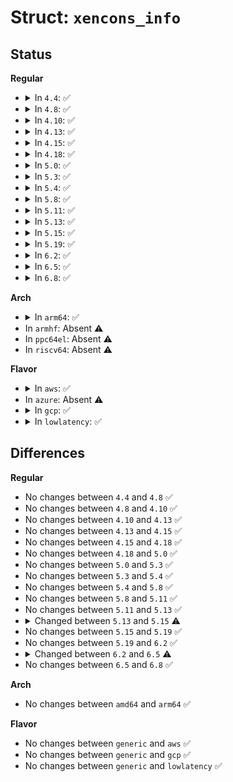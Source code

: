 # Struct: <code>xencons_info</code>

## Status
<b>Regular</b>
<ul>
<li>
<details>
<summary>In <code>4.4</code>: ✅</summary>

```c
struct xencons_info {
    struct list_head list;
    struct xenbus_device *xbdev;
    struct xencons_interface *intf;
    unsigned int evtchn;
    struct hvc_struct *hvc;
    int irq;
    int vtermno;
    grant_ref_t gntref;
};
```
</details>
</li>
<li>
<details>
<summary>In <code>4.8</code>: ✅</summary>

```c
struct xencons_info {
    struct list_head list;
    struct xenbus_device *xbdev;
    struct xencons_interface *intf;
    unsigned int evtchn;
    struct hvc_struct *hvc;
    int irq;
    int vtermno;
    grant_ref_t gntref;
};
```
</details>
</li>
<li>
<details>
<summary>In <code>4.10</code>: ✅</summary>

```c
struct xencons_info {
    struct list_head list;
    struct xenbus_device *xbdev;
    struct xencons_interface *intf;
    unsigned int evtchn;
    struct hvc_struct *hvc;
    int irq;
    int vtermno;
    grant_ref_t gntref;
};
```
</details>
</li>
<li>
<details>
<summary>In <code>4.13</code>: ✅</summary>

```c
struct xencons_info {
    struct list_head list;
    struct xenbus_device *xbdev;
    struct xencons_interface *intf;
    unsigned int evtchn;
    struct hvc_struct *hvc;
    int irq;
    int vtermno;
    grant_ref_t gntref;
};
```
</details>
</li>
<li>
<details>
<summary>In <code>4.15</code>: ✅</summary>

```c
struct xencons_info {
    struct list_head list;
    struct xenbus_device *xbdev;
    struct xencons_interface *intf;
    unsigned int evtchn;
    struct hvc_struct *hvc;
    int irq;
    int vtermno;
    grant_ref_t gntref;
};
```
</details>
</li>
<li>
<details>
<summary>In <code>4.18</code>: ✅</summary>

```c
struct xencons_info {
    struct list_head list;
    struct xenbus_device *xbdev;
    struct xencons_interface *intf;
    unsigned int evtchn;
    struct hvc_struct *hvc;
    int irq;
    int vtermno;
    grant_ref_t gntref;
};
```
</details>
</li>
<li>
<details>
<summary>In <code>5.0</code>: ✅</summary>

```c
struct xencons_info {
    struct list_head list;
    struct xenbus_device *xbdev;
    struct xencons_interface *intf;
    unsigned int evtchn;
    struct hvc_struct *hvc;
    int irq;
    int vtermno;
    grant_ref_t gntref;
};
```
</details>
</li>
<li>
<details>
<summary>In <code>5.3</code>: ✅</summary>

```c
struct xencons_info {
    struct list_head list;
    struct xenbus_device *xbdev;
    struct xencons_interface *intf;
    unsigned int evtchn;
    struct hvc_struct *hvc;
    int irq;
    int vtermno;
    grant_ref_t gntref;
};
```
</details>
</li>
<li>
<details>
<summary>In <code>5.4</code>: ✅</summary>

```c
struct xencons_info {
    struct list_head list;
    struct xenbus_device *xbdev;
    struct xencons_interface *intf;
    unsigned int evtchn;
    struct hvc_struct *hvc;
    int irq;
    int vtermno;
    grant_ref_t gntref;
};
```
</details>
</li>
<li>
<details>
<summary>In <code>5.8</code>: ✅</summary>

```c
struct xencons_info {
    struct list_head list;
    struct xenbus_device *xbdev;
    struct xencons_interface *intf;
    unsigned int evtchn;
    struct hvc_struct *hvc;
    int irq;
    int vtermno;
    grant_ref_t gntref;
};
```
</details>
</li>
<li>
<details>
<summary>In <code>5.11</code>: ✅</summary>

```c
struct xencons_info {
    struct list_head list;
    struct xenbus_device *xbdev;
    struct xencons_interface *intf;
    unsigned int evtchn;
    struct hvc_struct *hvc;
    int irq;
    int vtermno;
    grant_ref_t gntref;
};
```
</details>
</li>
<li>
<details>
<summary>In <code>5.13</code>: ✅</summary>

```c
struct xencons_info {
    struct list_head list;
    struct xenbus_device *xbdev;
    struct xencons_interface *intf;
    unsigned int evtchn;
    struct hvc_struct *hvc;
    int irq;
    int vtermno;
    grant_ref_t gntref;
};
```
</details>
</li>
<li>
<details>
<summary>In <code>5.15</code>: ✅</summary>

```c
struct xencons_info {
    struct list_head list;
    struct xenbus_device *xbdev;
    struct xencons_interface *intf;
    unsigned int evtchn;
    XENCONS_RING_IDX out_cons;
    unsigned int out_cons_same;
    struct hvc_struct *hvc;
    int irq;
    int vtermno;
    grant_ref_t gntref;
};
```
</details>
</li>
<li>
<details>
<summary>In <code>5.19</code>: ✅</summary>

```c
struct xencons_info {
    struct list_head list;
    struct xenbus_device *xbdev;
    struct xencons_interface *intf;
    unsigned int evtchn;
    XENCONS_RING_IDX out_cons;
    unsigned int out_cons_same;
    struct hvc_struct *hvc;
    int irq;
    int vtermno;
    grant_ref_t gntref;
};
```
</details>
</li>
<li>
<details>
<summary>In <code>6.2</code>: ✅</summary>

```c
struct xencons_info {
    struct list_head list;
    struct xenbus_device *xbdev;
    struct xencons_interface *intf;
    unsigned int evtchn;
    XENCONS_RING_IDX out_cons;
    unsigned int out_cons_same;
    struct hvc_struct *hvc;
    int irq;
    int vtermno;
    grant_ref_t gntref;
};
```
</details>
</li>
<li>
<details>
<summary>In <code>6.5</code>: ✅</summary>

```c
struct xencons_info {
    struct list_head list;
    struct xenbus_device *xbdev;
    struct xencons_interface *intf;
    unsigned int evtchn;
    XENCONS_RING_IDX out_cons;
    unsigned int out_cons_same;
    struct hvc_struct *hvc;
    int irq;
    int vtermno;
    grant_ref_t gntref;
    spinlock_t ring_lock;
};
```
</details>
</li>
<li>
<details>
<summary>In <code>6.8</code>: ✅</summary>

```c
struct xencons_info {
    struct list_head list;
    struct xenbus_device *xbdev;
    struct xencons_interface *intf;
    unsigned int evtchn;
    XENCONS_RING_IDX out_cons;
    unsigned int out_cons_same;
    struct hvc_struct *hvc;
    int irq;
    int vtermno;
    grant_ref_t gntref;
    spinlock_t ring_lock;
};
```
</details>
</li>
</ul>
<b>Arch</b>
<ul>
<li>
<details>
<summary>In <code>arm64</code>: ✅</summary>

```c
struct xencons_info {
    struct list_head list;
    struct xenbus_device *xbdev;
    struct xencons_interface *intf;
    unsigned int evtchn;
    struct hvc_struct *hvc;
    int irq;
    int vtermno;
    grant_ref_t gntref;
};
```
</details>
</li>
<li>
In <code>armhf</code>: Absent ⚠️
</li>
<li>
In <code>ppc64el</code>: Absent ⚠️
</li>
<li>
In <code>riscv64</code>: Absent ⚠️
</li>
</ul>
<b>Flavor</b>
<ul>
<li>
<details>
<summary>In <code>aws</code>: ✅</summary>

```c
struct xencons_info {
    struct list_head list;
    struct xenbus_device *xbdev;
    struct xencons_interface *intf;
    unsigned int evtchn;
    struct hvc_struct *hvc;
    int irq;
    int vtermno;
    grant_ref_t gntref;
};
```
</details>
</li>
<li>
In <code>azure</code>: Absent ⚠️
</li>
<li>
<details>
<summary>In <code>gcp</code>: ✅</summary>

```c
struct xencons_info {
    struct list_head list;
    struct xenbus_device *xbdev;
    struct xencons_interface *intf;
    unsigned int evtchn;
    struct hvc_struct *hvc;
    int irq;
    int vtermno;
    grant_ref_t gntref;
};
```
</details>
</li>
<li>
<details>
<summary>In <code>lowlatency</code>: ✅</summary>

```c
struct xencons_info {
    struct list_head list;
    struct xenbus_device *xbdev;
    struct xencons_interface *intf;
    unsigned int evtchn;
    struct hvc_struct *hvc;
    int irq;
    int vtermno;
    grant_ref_t gntref;
};
```
</details>
</li>
</ul>

## Differences
<b>Regular</b>
<ul>
<li>
No changes between <code>4.4</code> and <code>4.8</code> ✅
</li>
<li>
No changes between <code>4.8</code> and <code>4.10</code> ✅
</li>
<li>
No changes between <code>4.10</code> and <code>4.13</code> ✅
</li>
<li>
No changes between <code>4.13</code> and <code>4.15</code> ✅
</li>
<li>
No changes between <code>4.15</code> and <code>4.18</code> ✅
</li>
<li>
No changes between <code>4.18</code> and <code>5.0</code> ✅
</li>
<li>
No changes between <code>5.0</code> and <code>5.3</code> ✅
</li>
<li>
No changes between <code>5.3</code> and <code>5.4</code> ✅
</li>
<li>
No changes between <code>5.4</code> and <code>5.8</code> ✅
</li>
<li>
No changes between <code>5.8</code> and <code>5.11</code> ✅
</li>
<li>
No changes between <code>5.11</code> and <code>5.13</code> ✅
</li>
<li>
<details>
<summary>Changed between <code>5.13</code> and <code>5.15</code> ⚠️</summary>
<ul>
<li>
<b>Field added. </b>
<code>XENCONS_RING_IDX out_cons</code>
</li>
<li>
<b>Field added. </b>
<code>unsigned int out_cons_same</code>
</li>
</ul>
</details>
</li>
<li>
No changes between <code>5.15</code> and <code>5.19</code> ✅
</li>
<li>
No changes between <code>5.19</code> and <code>6.2</code> ✅
</li>
<li>
<details>
<summary>Changed between <code>6.2</code> and <code>6.5</code> ⚠️</summary>
<ul>
<li>
<b>Field added. </b>
<code>spinlock_t ring_lock</code>
</li>
</ul>
</details>
</li>
<li>
No changes between <code>6.5</code> and <code>6.8</code> ✅
</li>
</ul>
<b>Arch</b>
<ul>
<li>
No changes between <code>amd64</code> and <code>arm64</code> ✅
</li>
</ul>
<b>Flavor</b>
<ul>
<li>
No changes between <code>generic</code> and <code>aws</code> ✅
</li>
<li>
No changes between <code>generic</code> and <code>gcp</code> ✅
</li>
<li>
No changes between <code>generic</code> and <code>lowlatency</code> ✅
</li>
</ul>
